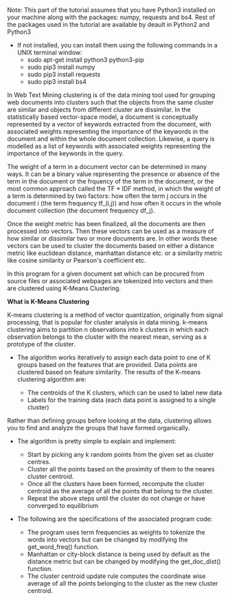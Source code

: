 Note: This part of the tutorial assumes that you have Python3 installed on your machine along with the packages: numpy, requests and bs4. Rest of the packages used in the tutorial are available by deault in Python2 and Python3

* If not installed, you can install them using the following commands in a UNIX terminal window:
	+ sudo apt-get install python3 python3-pip
	+ sudo pip3 install numpy
	+ sudo pip3 install requests
	+ sudo pip3 install bs4

In Web Text Mining clustering is of the data mining tool used for grouping web documents into clusters such that the objects from the same cluster are similar and objects from different cluster are dissimilar. In the statistically based vector-space model, a document is conceptually represented by a vector of keywords extracted from the document, with associated weights representing the importance of the keywords in the document and within the whole document collection. Likewise, a query is modelled as a list of keywords with associated weights representing the importance of the keywords in the query. 

The weight of a term in a document vector can be determined in many ways. It can be a binary value representing the presence or absence of the term in the document or the frquency of the term in the document, or the most common approach called the TF * IDF method, in which the weight of a term is determined by two factors: how often the term j occurs in the document i (the term frequency tf_(i,j)) and how often it occurs in the whole document collection (the document frequency df_j).

Once the weight metric has been finalized, all the documents are then processed into vectors. Then these vectors can be used as a measure of how similar or dissimilar two or more documents are. In other words these vectors can be used to cluster the documents based on either a distance metric like euclidean distance, manhattan distance etc. or a similarity metric like cosine similarity or Pearson's coefficient etc. 

In this program for a given document set which can be procured from source files or associated webpages are tokenized into vectors and then are clustered using K-Means Clustering.

**What is K-Means Clustering**

K-means clustering is a method of vector quantization, originally from signal processing, that is popular for cluster analysis in data mining. k-means clustering aims to partition n observations into k clusters in which each observation belongs to the cluster with the nearest mean, serving as a prototype of the cluster.

* The algorithm works iteratively to assign each data point to one of K groups based on the features that are provided. Data points are clustered based on feature similarity. The results of the K-means clustering algorithm are:

	+ The centroids of the K clusters, which can be used to label new data
	+ Labels for the training data (each data point is assigned to a single cluster)

Rather than defining groups before looking at the data, clustering allows you to find and analyze the groups that have formed organically. 

* The algorithm is pretty simple to explain and implement: 
	+ Start by picking any k random points from the given set as cluster centres.
	+ Cluster all the points based on the proximity of them to the neares cluster centroid.
	+ Once all the clusters have been formed, recompute the cluster centroid as the average of all the points that belong to the cluster.
	+ Repeat the above steps until the cluster do not change or have converged to equilibrium


* The following are the specifications of the associated program code:
	+ The program uses term frequencies as weights to tokenize the words into vectors but can be changed by modifying the get_word_freq() function.
	+ Manhattan or city-block distance is being used by default as the distance metric but can be changed by modifying the get_doc_dist() function.
	+ The cluster centroid update rule computes the coordinate wise average of all the points belonging to the cluster as the new cluster centroid.
